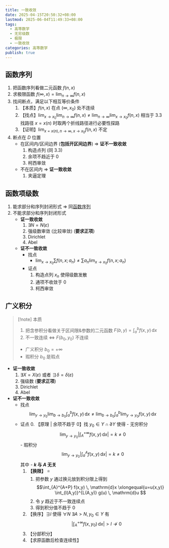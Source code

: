 ```yaml
---
title: 一致收敛
date: 2025-04-15T20:50:32+08:00
lastmod: 2025-06-04T11:49:33+08:00
tags:
  - 高等数学
  - 无穷级数
  - 极限
  - 一致收敛
categories: 高等数学
publish: true
---
```


## 函数序列

1. 把函数序列看做二元函数 $f(n,x)$
2. 求极限函数 $f(\infty,x)=\lim_{ n \to \infty }f(n,x)$
3. 找间断点，满足以下相互等价条件
	1. 【本质】$f(n,x)$ 在点 $(\infty,x_{0})$ 处不连续
	2. 【找点】$\lim_{ x \to x_{0} }\lim_{ n \to \infty }f(n,x)\neq \lim_{ n \to \infty }\lim_{ x \to x_{0} }f(n,x)$
		相当于 3.3 找路径 $x=x(n)$ 时取两个折线路径进行必要性探路
	 3. 【证明】$\lim_{ x = x(n),n\to \infty,x\to x_{0} }f(n,x)$ 不定
4. 断点在 $D$ 位置
	- 在区间内/区间边界 (**包括开区间边界**) 
		$\Rightarrow$ **证不一致收敛**
		1. 构造点列 (同 3.3)
		2. 余项不趋近于 $0$
		3. 柯西审敛
	- 不在区间内
		$\Rightarrow$ **证一致收敛**
		1. 夹逼定理

## 函数项级数

1. 能求部分和序列封闭形式 $\Rightarrow$ 同[函数序列](%E4%B8%80%E8%87%B4%E6%94%B6%E6%95%9B.md#)
2. 不能求部分和序列封闭形式
	- **证一致收敛**
		1. $\exists N=N(\varepsilon)$
		2. 强级数审敛 (比较审敛) (**要求正项**)
		3. Dirichlet
		4. Abel
	- **证不一致收敛**
		- 找点
			- $\lim_{ x \to x_{0} }\sum f(n, x;a_{n}) \neq \sum a_{n}\lim_{ x \to x_{0} }f(n,x;a_{n})$
		- 证点
			1. 构造点列 $x_{n}$ 使得级数发散
			2. 通项不收敛于 $0$
			3. 柯西审敛

## 广义积分

>[!note] 本质
>1. 把含参积分看做关于区间限&参数的二元函数 $F(b,y)=\int_{a}^{b} f(x,y) \, \mathrm{d}x$
>2. 不一致连续 $\Leftrightarrow$ $F(b_{0},y_{0})$ 不连续
>	- 广义积分 $b_{0}=+\infty$
>	- 瑕积分 $b_{0}$ 是瑕点

- **证一致收敛**
	1. $\exists X=X(\varepsilon)$ 或者 $\exists\delta=\delta(\varepsilon)$
	2. 强级数 (**要求正项**)
	3. Dirichlet
	4. Abel
- **证不一致收敛**
	- 找点
		$$\lim_{ y \to y_{0} } \lim_{ b \to b_{0} }  \int_{a}^{b} f(x,y) \, \mathrm{d}x \neq \lim_{ b \to b_{0} } \int_{a}^{b} \lim_{ y \to y_{0} } f(x,y) \, \mathrm{d}x $$
	- 证点
		0. 【原理 | 余项不趋于 $0$】找 $y_{0}\in Y \cap \partial Y$ 使得
			- 无穷积分 $$\lim_{ y \to y_{0} }\left|\int_{A}^{+\infty} f(x,y) \, \mathrm{d}x \right|= k \neq 0 $$
			- 瑕积分 $$\lim_{ y \to y_{0} } \left|\int_{a}^{A} f(x,y) \, \mathrm{d}x \right|=k \neq 0$$
			其中 
			- **$k$ 与 $A$ 无关**
		1. **【换限】** ⭐️
			1. 把参数 $y$ 通过换元放到积分限上得到 $$\int_{A}^{A+P} f(x,y) \, \mathrm{d}x \xlongequal{u=u(x,y)} \int_{l(A,y)}^{L(A,y)} g(u) \, \mathrm{d}u $$
			2. 令 $y$ 趋近于不一致连续点
			3. 得到积分值不趋于 $0$
		2. 【换序】$\exists l$ 使得  $\forall N$ $\exists A>N,y_{0}\in Y$ 有 $$\left|\int_{A}^{+\infty} f(x,y_{0}) \, \mathrm{d}x \right| > l \nrightarrow 0$$
		3. 【分部积分】
		4. 【求原函数后检查连续性】

